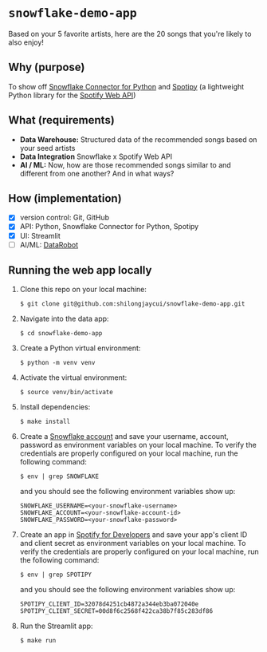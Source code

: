 # `snowflake-demo-app`
Based on your 5 favorite artists, here are the 20 songs that you're likely to also enjoy!

## Why (purpose)
To show off [Snowflake Connector for Python](https://docs.snowflake.com/en/developer-guide/python-connector/python-connector) and [Spotipy](https://github.com/spotipy-dev/spotipy) (a lightweight Python library for the [Spotify Web API](https://developer.spotify.com/documentation/web-api))

## What (requirements)
- **Data Warehouse:** Structured data of the recommended songs based on your seed artists
- **Data Integration** Snowflake x Spotify Web API
- **AI / ML:** Now, how are those recommended songs similar to and different from one another? And in what ways?

## How (implementation)
- [x] version control: Git, GitHub
- [x] API: Python, Snowflake Connector for Python, Spotipy
- [x] UI: Streamlit
- [ ] AI/ML: [DataRobot](https://www.datarobot.com/)

## Running the web app locally

1. Clone this repo on your local machine:
   ```
   $ git clone git@github.com:shilongjaycui/snowflake-demo-app.git
   ```
2. Navigate into the data app:
   ```
   $ cd snowflake-demo-app
   ```
3. Create a Python virtual environment:
   ```
   $ python -m venv venv
   ```
4. Activate the virtual environment:
   ```
   $ source venv/bin/activate
   ```
5. Install dependencies:
   ```
   $ make install
   ```
6. Create a [Snowflake account](https://signup.snowflake.com/) and save your username, account, password as environment variables on your local machine. To verify the credentials are properly configured on your local machine, run the following command:
   ```
   $ env | grep SNOWFLAKE
   ```
   and you should see the following environment variables show up:
   ```
   SNOWFLAKE_USERNAME=<your-snowflake-username>
   SNOWFLAKE_ACCOUNT=<your-snowflake-account-id>
   SNOWFLAKE_PASSWORD=<your-snowflake-password>
   ```
7. Create an app in [Spotify for Developers](https://developer.spotify.com/dashboard) and save your app's client ID and client secret as environment variables on your local machine. To verify the credentials are properly configured on your local machine, run the following command:
   ```
   $ env | grep SPOTIPY
   ```
   and you should see the following environment variables show up:
   ```
   SPOTIPY_CLIENT_ID=32078d4251cb4872a344eb3ba072040e
   SPOTIPY_CLIENT_SECRET=00d8f6c2568f422ca38b7f85c283df86
   ```
8. Run the Streamlit app:
   ```
   $ make run
   ```